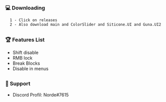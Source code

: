 ### 💻 Downloading

      1 - Click on releases
      2 - Also download main and ColorSlider and Siticone.UI and Guna.UI2
      
##

### 🏆 Features List
- Shift disable
- RMB lock
- Break Blocks
- Disable in menus

##   

### 🧰 Support
- Discord Profil: Norde#7615
